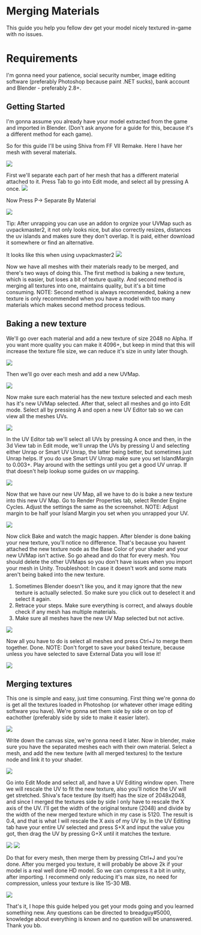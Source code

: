 # Merging Materials

This guide you help you fellow dev get your model nicely textured in-game with no issues. 

# Requirements
I'm gonna need your patience, social security number, image editing software (preferably Photoshop because paint .NET sucks), bank account and Blender - preferably 2.8+.

## Getting Started
I'm gonna assume you already have your model extracted from the game and imported in Blender. (Don't ask anyone for a guide for this, because it's a different method for each game).

So for this guide I'll be using Shiva from FF VII Remake.
Here I have her mesh with several materials.

![](https://cdn.discordapp.com/attachments/749076478146117733/815753602529886208/unknown.png)

First we'll separate each part of her mesh that has a different material attached to it.
Press Tab to go into Edit mode, and select all by pressing A once.
![](https://cdn.discordapp.com/attachments/749076478146117733/815754012359655454/unknown.png)

Now Press P-> Separate By Material

![](https://cdn.discordapp.com/attachments/749076478146117733/815754253028294726/unknown.png)

Tip: After unrapping you can use an addon to orgnize your UVMap such as uvpackmaster2, it not only looks nice, but also correctly resizes, distances the uv islands and makes sure they don't overlap. It is paid, either download it somewhere or find an alternative.

It looks like this when using uvpackmaster2
![](https://cdn.discordapp.com/attachments/749076478146117733/815812306864570368/unknown.png)

Now we have all meshes with their materials ready to be merged, and there's two ways of doing this.
The first method is baking a new texture, which is easier, but loses a bit of texture quality. And second method is merging all textures into one, maintains quality, but it's a bit time consuming.
NOTE: Second method is always recommended, baking a new texture is only recommended when you have a model with too many materials which makes second method process tedious.

## Baking a new texture

We'll go over each material and add a new texture of size 2048 no Alpha. If you want more quality you can make it 4096+, but keep in mind that this will increase the texture file size, we can reduce it's size in unity later though.

![](https://cdn.discordapp.com/attachments/749076478146117733/815758816813383730/unknown.png)

Then we'll go over each mesh and add a new UVMap.

![](https://cdn.discordapp.com/attachments/749076478146117733/815759153934762054/unknown.png)

Now make sure each material has the new texture selected and each mesh has it's new UVMap selected. After that, select all meshes and go into Edit mode.
Select all by pressing A and open a new UV Editor tab so we can view all the meshes UVs. 

![](https://cdn.discordapp.com/attachments/749076478146117733/815762699676942386/unknown.png)

In the UV Editor tab we'll select all UVs by pressing A once and then, in the 3d View tab in Edit mode, we'll unrap the UVs by pressing U and selecting either Unrap or Smart UV Unrap, the latter being better, but sometimes just Unrap helps. If you do use Smart UV Unrap make sure you set IslandMargin to 0.003+. Play around with the settings until you get a good UV unrap. If that doesn't help lookup some guides on uv mapping.

![](https://cdn.discordapp.com/attachments/749076478146117733/815763942768771132/unknown.png)

Now that we have our new UV Map, all we have to do is bake a new texture into this new UV Map. Go to Render Properties tab, select Render Engine Cycles. Adjust the settings the same as the screenshot. NOTE: Adjust margin to be half your Island Margin you set when you unrapped your UV.

![](https://cdn.discordapp.com/attachments/749076478146117733/815764475008647199/unknown.png)

Now click Bake and watch the magic happen. After blender is done baking your new texture, you'll notice no difference. That's because you havent attached the new texture node as the Base Color of your shader and your new UVMap isn't active. So go ahead and do that for every mesh. You should delete the other UVMaps so you don't have issues when you import your mesh in Unity. 
Troubleshoot: In case it doesn't work and some mats aren't being baked into the new texture. 
1. Sometimes Blender doesn't like you, and it may ignore that the new texture is actually selected. So make sure you click out to deselect it and select it again.
2. Retrace your steps. Make sure everything is correct, and always double check if any mesh has multiple materials.
3. Make sure all meshes have the new UV Map selected but not active. 

![](https://cdn.discordapp.com/attachments/749076478146117733/815777603897786378/unknown.png)

Now all you have to do is select all meshes and press Ctrl+J to merge them together.
Done.
NOTE: Don't forget to save your baked texture, because unless you have selected to save External Data you will lose it!

![](https://cdn.discordapp.com/attachments/749076478146117733/815784113130438666/unknown.png)

## Merging textures
This one is simple and easy, just time consuming. 
First thing we're gonna do is get all the textures loaded in Photoshop (or whatever other image editing software you have).
We're gonna set them side by side or on top of eachother (preferably side by side to make it easier later).

![](https://cdn.discordapp.com/attachments/749076478146117733/815785168786030643/unknown.png)

Write down the canvas size, we're gonna need it later.
Now in blender, make sure you have the separated meshes each with their own material.
Select a mesh, and add the new texture (with all merged textures) to the texture node and link it to your shader.

![](https://cdn.discordapp.com/attachments/749076478146117733/815785815249911839/unknown.png)

Go into Edit Mode and select all, and have a UV Editing window open. There we will rescale the UV to fit the new texture, also you'll notice the UV will get stretched.
Shiva's face texture (by itself) has the size of 2048x2048, and since I merged the textures side by side I only have to rescale the X axis of the UV.
I'll get the width of the original texture (2048) and divide by the width of the new merged texture which in my case is 5120. The result is 0.4, and that is what I will rescale the X axis of my UV by. 
In the UV Editing tab have your entire UV selected and press S+X and input the value you got, then drag the UV by pressing G+X until it matches the texture.

![](https://cdn.discordapp.com/attachments/749076478146117733/815790760930181130/unknown.png)
![](https://cdn.discordapp.com/attachments/749076478146117733/815790909529915411/unknown.png)

Do that for every mesh, then merge them by pressing Ctrl+J and you're done.
After you merged you texture, it will probably be above 2k if your model is a real well done HD model. So we can compress it a bit in unity, after importing. I recommend only reducing it's max size, no need for compression, unless your texture is like 15-30 MB.

![](https://cdn.discordapp.com/attachments/749076478146117733/815794623791366154/unknown.png)

That's it, I hope this guide helped you get your mods going and you learned something new. 
Any questions can be directed to breadguy#5000, knowledge about everything is known and no question will be unanswered. Thank you bb.



